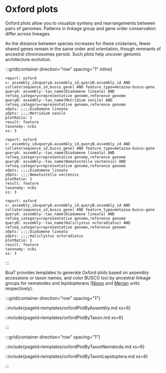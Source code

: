 # Oxford plots

Oxford plots allow you to visualize synteny and rearrangements between pairs of genomes. Patterns in linkage group and gene order conservation differ across lineages.

As the distance between species increases for these cnidarians, fewer shared genes remain in the same order and orientation, though remnants of ancestral chromosomes persist. Such plots help uncover genomic architecture evolution.

:::grid{container direction="row" spacing="1" inline}

```report
report: oxford
x: assembly_id=queryA.assembly_id,queryB.assembly_id AND collate(sequence_id,busco_gene) AND feature_type=metazoa-busco-gene
queryA: assembly--tax_name(Diadumene lineata) AND refseq_category=representative genome,reference genome
queryB: assembly--tax_name(Metridium senile) AND refseq_category=representative genome,reference genome
xOpts: ;;;;Diadumene lineata
yOpts: ;;;;Metridium senile
plotRatio: 1
result: feature
taxonomy: ncbi
xs: 3
```

```report
report: oxford
x: assembly_id=queryA.assembly_id,queryB.assembly_id AND collate(sequence_id,busco_gene) AND feature_type=metazoa-busco-gene
queryA: assembly--tax_name(Diadumene lineata) AND refseq_category=representative genome,reference genome
queryB: assembly--tax_name(Nematostella vectensis) AND refseq_category=representative genome,reference genome
xOpts: ;;;;Diadumene lineata
yOpts: ;;;;Nematostella vectensis
plotRatio: 1
result: feature
taxonomy: ncbi
xs: 3
```

```report
report: oxford
x: assembly_id=queryA.assembly_id,queryB.assembly_id AND collate(sequence_id,busco_gene) AND feature_type=metazoa-busco-gene
queryA: assembly--tax_name(Diadumene lineata) AND refseq_category=representative genome,reference genome
queryB: assembly--tax_name(Haliclystus octoradiatus) AND refseq_category=representative genome,reference genome
xOpts: ;;;;Diadumene lineata
yOpts: ;;;;Haliclystus octoradiatus
plotRatio: 1
result: feature
taxonomy: ncbi
xs: 3
```

:::

BoaT provides templates to generate Oxford plots based on assembly accessions or taxon names, and color BUSCO loci by ancestral linkage groups for nematodes and lepidopterans ([Nigon](https://github.com/pgonzale60/vis_ALG) and [Merian](https://www.biorxiv.org/content/10.1101/2023.05.12.540473v1) units respectively).

:::grid{container direction="row" spacing="1"}

::include{pageId=templates/oxfordPlotByAssembly.md xs=6}

::include{pageId=templates/oxfordPlotByTaxon.md xs=6}

:::

:::grid{container direction="row" spacing="1"}

::include{pageId=templates/oxfordPlotByTaxonNematoda.md xs=6}

::include{pageId=templates/oxfordPlotByTaxonLepidoptera.md xs=6}

:::
